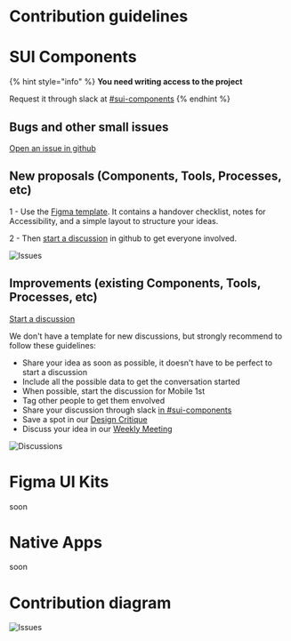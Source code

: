 # Contribution guidelines

# SUI Components

{% hint style="info" %}
**You need writing access to the project**

Request it through slack at [#sui-components](https://adevinta.slack.com/archives/C018Q6WBJ85)
{% endhint %}

## Bugs and other small issues

[Open an issue in github](https://github.com/SUI-Components/sui-components/issues/new?template=report-a-bug---issue.md)

## New proposals (Components, Tools, Processes, etc)

1 - Use the [Figma template](https://www.figma.com/file/gwZ74U8HHbPl3l5vbwHHrO/Template---Specs-for-Components?node-id=706%3A626). It contains a handover checklist, notes for Accessibility, and a simple layout to structure your ideas.

2 - Then [start a discussion](https://github.com/SUI-Components/sui-components/discussions/new) in github to get everyone involved.

![Issues](https://raw.githubusercontent.com/turolopezsanabria/design-systems-playbook/master/ASSETS/contribution-issue.png)


## Improvements (existing Components, Tools, Processes, etc)

[Start a discussion](https://github.com/SUI-Components/sui-components/discussions/new)

We don't have a template for new discussions, but strongly recommend to follow these guidelines:

* Share your idea as soon as possible, it doesn't have to be perfect to start a discussion
* Include all the possible data to get the conversation started
* When possible, start the discussion for Mobile 1st
* Tag other people to get them envolved
* Share your discussion through slack [in #sui-components](https://adevinta.slack.com/archives/C018Q6WBJ85)
* Save a spot in our [Design Critique](Design-critiques.md)
* Discuss your idea in our [Weekly Meeting](Weekly-streamings.md)

![Discussions](https://raw.githubusercontent.com/turolopezsanabria/design-systems-playbook/master/ASSETS/contribution-discussion.png)

# Figma UI Kits

soon

# Native Apps

soon

# Contribution diagram

![Issues](https://raw.githubusercontent.com/turolopezsanabria/design-systems-playbook/master/ASSETS/contribution-diagram.png)